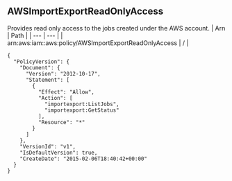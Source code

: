 
## AWSImportExportReadOnlyAccess
Provides read only access to the jobs created under the AWS account.
| Arn | Path |
| --- | --- |
| arn:aws:iam::aws:policy/AWSImportExportReadOnlyAccess | / |
```
{
  "PolicyVersion": {
    "Document": {
      "Version": "2012-10-17",
      "Statement": [
        {
          "Effect": "Allow",
          "Action": [
            "importexport:ListJobs",
            "importexport:GetStatus"
          ],
          "Resource": "*"
        }
      ]
    },
    "VersionId": "v1",
    "IsDefaultVersion": true,
    "CreateDate": "2015-02-06T18:40:42+00:00"
  }
}
```

